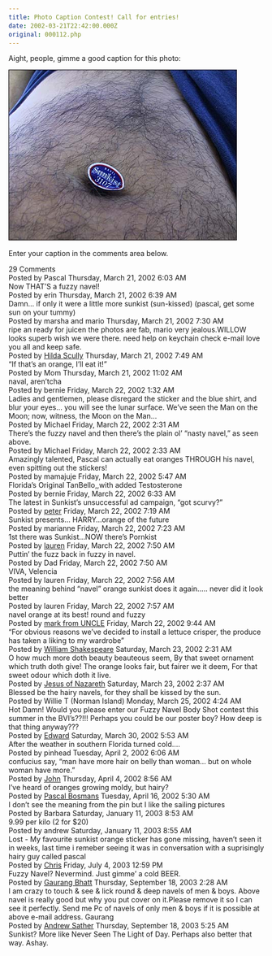 ```yaml
---
title: Photo Caption Contest! Call for entries!
date: 2002-03-21T22:42:00.000Z
original: 000112.php
---
```


Aight, people, gimme a good caption for this photo:

<p class="polaroid" style="--deg: -2deg"><img src="./sunkist-navel.jpg" /></p>
 

Enter your caption in the comments area below.



<div class="commentdivider"></div><span class="commentheader">29 Comments</span>


<div class="commentdivider">
<span class="commentauthorbox">Posted by Pascal</span>
<span class="commentdatebox">Thursday, March 21, 2002</span>
<span class="commenttimebox"> 6:03 AM</span>
</div>
<div class="commentbody">Now THAT’S a fuzzy navel!</div>
<div class="commentdivider">
<span class="commentauthorbox">Posted by erin</span>
<span class="commentdatebox">Thursday, March 21, 2002</span>
<span class="commenttimebox"> 6:39 AM</span>
</div>
<div class="commentbody">Damn… if only it were a little more sunkist (sun-kissed) (pascal, get some sun on your tummy)</div>
<div class="commentdivider">
<span class="commentauthorbox">Posted by marsha and mario</span>
<span class="commentdatebox">Thursday, March 21, 2002</span>
<span class="commenttimebox"> 7:30 AM</span>
</div>
<div class="commentbody">ripe an ready for juicen the photos are fab, mario very jealous.WILLOW looks superb wish we were there. need help  on keychain check e-mail  love you all and keep safe.</div>
<div class="commentdivider">
<span class="commentauthorbox">Posted by <a href="mailto&#58;hilda&#64;forkitude&#46;com">Hilda Scully</a></span>
<span class="commentdatebox">Thursday, March 21, 2002</span>
<span class="commenttimebox"> 7:49 AM</span>
</div>
<div class="commentbody">“If that’s an orange, I’ll eat it!”</div>
<div class="commentdivider">
<span class="commentauthorbox">Posted by Mom</span>
<span class="commentdatebox">Thursday, March 21, 2002</span>
<span class="commenttimebox">11:02 AM</span>
</div>
<div class="commentbody">naval, aren’tcha</div>
<div class="commentdivider">
<span class="commentauthorbox">Posted by bernie</span>
<span class="commentdatebox">Friday, March 22, 2002</span>
<span class="commenttimebox"> 1:32 AM</span>
</div>
<div class="commentbody">Ladies and gentlemen, please disregard the sticker and the blue shirt, and blur your eyes… you will see the lunar surface. We’ve seen the Man on the Moon; now, witness, the Moon on the Man…</div>
<div class="commentdivider">
<span class="commentauthorbox">Posted by Michael</span>
<span class="commentdatebox">Friday, March 22, 2002</span>
<span class="commenttimebox"> 2:31 AM</span>
</div>
<div class="commentbody">There’s the fuzzy navel and then there’s the plain ol’ “nasty navel,” as seen above.</div>
<div class="commentdivider">
<span class="commentauthorbox">Posted by Michael</span>
<span class="commentdatebox">Friday, March 22, 2002</span>
<span class="commenttimebox"> 2:33 AM</span>
</div>
<div class="commentbody">Amazingly talented, Pascal can actually eat oranges THROUGH his navel, even spitting out the stickers!</div>
<div class="commentdivider">
<span class="commentauthorbox">Posted by mamajuje</span>
<span class="commentdatebox">Friday, March 22, 2002</span>
<span class="commenttimebox"> 5:47 AM</span>
</div>
<div class="commentbody">Florida’s Original TanBello,,with added Testosterone</div>
<div class="commentdivider">
<span class="commentauthorbox">Posted by bernie</span>
<span class="commentdatebox">Friday, March 22, 2002</span>
<span class="commenttimebox"> 6:33 AM</span>
</div>
<div class="commentbody">The latest in Sunkist’s unsuccessful ad campaign, “got scurvy?”</div>
<div class="commentdivider">
<span class="commentauthorbox">Posted by <a href="mailto&#58;anotherkeslin&#64;yahoo&#46;com">peter</a></span>
<span class="commentdatebox">Friday, March 22, 2002</span>
<span class="commenttimebox"> 7:19 AM</span>
</div>
<div class="commentbody">Sunkist presents… HARRY…orange of the future</div>
<div class="commentdivider">
<span class="commentauthorbox">Posted by marianne</span>
<span class="commentdatebox">Friday, March 22, 2002</span>
<span class="commenttimebox"> 7:23 AM</span>
</div>
<div class="commentbody">1st there was Sunkist…NOW there’s Pornkist</div>
<div class="commentdivider">
<span class="commentauthorbox">Posted by <a href="mailto&#58;lauren&#64;balthrop&#46;com">lauren</a></span>
<span class="commentdatebox">Friday, March 22, 2002</span>
<span class="commenttimebox"> 7:50 AM</span>
</div>
<div class="commentbody">Puttin’ the fuzz back in fuzzy in navel.</div>
<div class="commentdivider">
<span class="commentauthorbox">Posted by Dad</span>
<span class="commentdatebox">Friday, March 22, 2002</span>
<span class="commenttimebox"> 7:50 AM</span>
</div>
<div class="commentbody">VIVA, Velencia</div>
<div class="commentdivider">
<span class="commentauthorbox">Posted by lauren</span>
<span class="commentdatebox">Friday, March 22, 2002</span>
<span class="commenttimebox"> 7:56 AM</span>
</div>
<div class="commentbody">the meaning behind “navel” orange sunkist does it again….. never did it look better</div>
<div class="commentdivider">
<span class="commentauthorbox">Posted by lauren</span>
<span class="commentdatebox">Friday, March 22, 2002</span>
<span class="commenttimebox"> 7:57 AM</span>
</div>
<div class="commentbody">navel orange at its best!  round and fuzzy</div>
<div class="commentdivider">
<span class="commentauthorbox">Posted by <a href="mailto&#58;norml99&#64;aol&#46;com">mark from UNCLE</a></span>
<span class="commentdatebox">Friday, March 22, 2002</span>
<span class="commenttimebox"> 9:44 AM</span>
</div>
<div class="commentbody">“For obvious reasons we’ve decided to install a lettuce crisper, the produce has taken a liking to my wardrobe”</div>
<div class="commentdivider">
<span class="commentauthorbox">Posted by <a href="mailto&#58;william&#64;forkitude&#46;com">William Shakespeare</a></span>
<span class="commentdatebox">Saturday, March 23, 2002</span>
<span class="commenttimebox"> 2:31 AM</span>
</div>
<div class="commentbody">O how much more doth beauty beauteous seem, By that sweet ornament which truth doth give! The orange looks fair, but fairer we it deem, For that sweet odour which doth it live.</div>
<div class="commentdivider">
<span class="commentauthorbox">Posted by <a href="mailto&#58;jesus &#64;forkitude&#46;com">Jesus of Nazareth</a></span>
<span class="commentdatebox">Saturday, March 23, 2002</span>
<span class="commenttimebox"> 2:37 AM</span>
</div>
<div class="commentbody">Blessed be the hairy navels, for they shall be kissed by the sun.</div>
<div class="commentdivider">
<span class="commentauthorbox">Posted by Willie T  (Norman Island)</span>
<span class="commentdatebox">Monday, March 25, 2002</span>
<span class="commenttimebox"> 4:24 AM</span>
</div>
<div class="commentbody">Hot Damn!  Would you please enter our Fuzzy Navel Body Shot contest this summer in the BVI’s??!!!  Perhaps you could be our poster boy?  How deep is that thing anyway???</div>
<div class="commentdivider">
<span class="commentauthorbox">Posted by <a href="mailto&#58;degruy&#64;aol&#46;com">Edward</a></span>
<span class="commentdatebox">Saturday, March 30, 2002</span>
<span class="commenttimebox"> 5:53 AM</span>
</div>
<div class="commentbody">After the weather in southern Florida turned cold….</div>
<div class="commentdivider">
<span class="commentauthorbox">Posted by pinhead</span>
<span class="commentdatebox">Tuesday, April  2, 2002</span>
<span class="commenttimebox"> 6:06 AM</span>
</div>
<div class="commentbody">confucius say, “man have more hair on belly than woman… but on whole woman have more.”</div>
<div class="commentdivider">
<span class="commentauthorbox">Posted by <a href="mailto&#58;hester&#64;ebuild&#46;net">John</a></span>
<span class="commentdatebox">Thursday, April  4, 2002</span>
<span class="commenttimebox"> 8:56 AM</span>
</div>
<div class="commentbody">I’ve heard of oranges growing moldy, but hairy?</div>
<div class="commentdivider">
<span class="commentauthorbox">Posted by <a href="mailto&#58;b&#46;m&#46;p&#64;skynet&#46;be">Pascal Bosmans</a></span>
<span class="commentdatebox">Tuesday, April 16, 2002</span>
<span class="commenttimebox"> 5:30 AM</span>
</div>
<div class="commentbody">I don’t see the meaning from the pin but I like the sailing pictures</div>
<div class="commentdivider">
<span class="commentauthorbox">Posted by Barbara</span>
<span class="commentdatebox">Saturday, January 11, 2003</span>
<span class="commenttimebox"> 8:53 AM</span>
</div>
<div class="commentbody">9.99 per kilo (2 for $20)</div>
<div class="commentdivider">
<span class="commentauthorbox">Posted by andrew</span>
<span class="commentdatebox">Saturday, January 11, 2003</span>
<span class="commenttimebox"> 8:55 AM</span>
</div>
<div class="commentbody">Lost - My favourite sunkist orange sticker has gone missing, haven’t seen it in weeks, last time i remeber seeing it was in conversation with a suprisingly hairy guy called pascal</div>
<div class="commentdivider">
<span class="commentauthorbox">Posted by <a href="mailto&#58;pcnut1&#64;msn&#46;com">Chris</a></span>
<span class="commentdatebox">Friday, July  4, 2003</span>
<span class="commenttimebox">12:59 PM</span>
</div>
<div class="commentbody">Fuzzy Navel?  Nevermind. Just gimme’ a cold BEER.</div>
<div class="commentdivider">
<span class="commentauthorbox">Posted by <a href="mailto&#58;gnbhatt&#64;rediffmail&#46;com">Gaurang Bhatt</a></span>
<span class="commentdatebox">Thursday, September 18, 2003</span>
<span class="commenttimebox"> 2:28 AM</span>
</div>
<div class="commentbody">I am crazy to touch & see & lick round & deep navels of men & boys. Above navel is really good but why you put cover on it.Please remove it so I can see it perfectly. Send me Pc of navels of only men & boys if it is possible at above e-mail address.  Gaurang</div>
<div class="commentdivider">
<span class="commentauthorbox">Posted by <a href="mailto&#58;andrew&#64;sather&#46;com">Andrew Sather</a></span>
<span class="commentdatebox">Thursday, September 18, 2003</span>
<span class="commenttimebox"> 5:25 AM</span>
</div>
<div class="commentbody">Sunkist? More like Never Seen The Light of Day. Perhaps also better that way. Ashay.</div>




